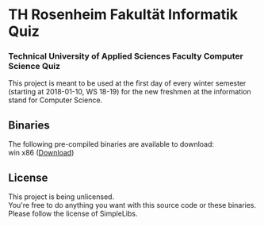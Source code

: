 # TH Rosenheim Fakultät Informatik Quiz
### Technical University of Applied Sciences Faculty Computer Science Quiz

This project is meant to be used at the first day of every winter semester (starting at 2018-01-10, WS 18-19) for the new freshmen at the information stand for Computer Science.

## Binaries
The following pre-compiled binaries are available to download:  
win x86 ([Download](https://1drv.ms/u/s!AujRv5FSASnagvQe_UN1mss_Ja5hDw))


## License
This project is being unlicensed.  
You're free to do anything you want with this source code or these binaries.  
Please follow the license of SimpleLibs.
